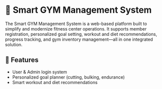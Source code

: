 # 💪 Smart GYM Management System

The Smart GYM Management System is a web-based platform built to simplify and modernize fitness center operations. It supports member registration, personalized goal setting, workout and diet recommendations, progress tracking, and gym inventory management—all in one integrated solution.

## 🚀 Features

- User & Admin login system
- Personalized goal planner (cutting, bulking, endurance)
- Smart workout and diet recommendations
